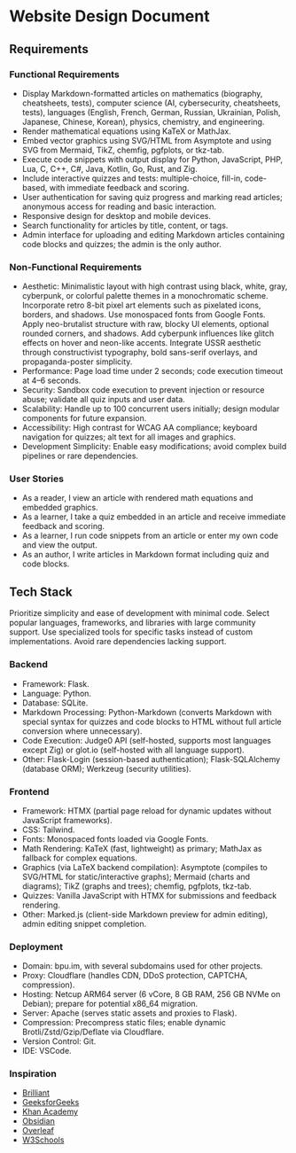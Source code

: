 # Website Design Document

## Requirements

### Functional Requirements

- Display Markdown-formatted articles on mathematics (biography, cheatsheets, tests), computer science (AI, cybersecurity, cheatsheets, tests), languages (English, French, German, Russian, Ukrainian, Polish, Japanese, Chinese, Korean), physics, chemistry, and engineering.
- Render mathematical equations using KaTeX or MathJax.
- Embed vector graphics using SVG/HTML from Asymptote and using SVG from Mermaid, TikZ, chemfig, pgfplots, or tkz-tab.
- Execute code snippets with output display for Python, JavaScript, PHP, Lua, C, C++, C#, Java, Kotlin, Go, Rust, and Zig.
- Include interactive quizzes and tests: multiple-choice, fill-in, code-based, with immediate feedback and scoring.
- User authentication for saving quiz progress and marking read articles; anonymous access for reading and basic interaction.
- Responsive design for desktop and mobile devices.
- Search functionality for articles by title, content, or tags.
- Admin interface for uploading and editing Markdown articles containing code blocks and quizzes; the admin is the only author.

### Non-Functional Requirements

- Aesthetic: Minimalistic layout with high contrast using black, white, gray, cyberpunk, or colorful palette themes in a monochromatic scheme. Incorporate retro 8-bit pixel art elements such as pixelated icons, borders, and shadows. Use monospaced fonts from Google Fonts. Apply neo-brutalist structure with raw, blocky UI elements, optional rounded corners, and shadows. Add cyberpunk influences like glitch effects on hover and neon-like accents. Integrate USSR aesthetic through constructivist typography, bold sans-serif overlays, and propaganda-poster simplicity.
- Performance: Page load time under 2 seconds; code execution timeout at 4–6 seconds.
- Security: Sandbox code execution to prevent injection or resource abuse; validate all quiz inputs and user data.
- Scalability: Handle up to 100 concurrent users initially; design modular components for future expansion.
- Accessibility: High contrast for WCAG AA compliance; keyboard navigation for quizzes; alt text for all images and graphics.
- Development Simplicity: Enable easy modifications; avoid complex build pipelines or rare dependencies.

### User Stories

- As a reader, I view an article with rendered math equations and embedded graphics.
- As a learner, I take a quiz embedded in an article and receive immediate feedback and scoring.
- As a learner, I run code snippets from an article or enter my own code and view the output.
- As an author, I write articles in Markdown format including quiz and code blocks.

## Tech Stack

Prioritize simplicity and ease of development with minimal code. Select popular languages, frameworks, and libraries with large community support. Use specialized tools for specific tasks instead of custom implementations. Avoid rare dependencies lacking support.

### Backend

- Framework: Flask.
- Language: Python.
- Database: SQLite.
- Markdown Processing: Python-Markdown (converts Markdown with special syntax for quizzes and code blocks to HTML without full article conversion where unnecessary).
- Code Execution: Judge0 API (self-hosted, supports most languages except Zig) or glot.io (self-hosted with all language support).
- Other: Flask-Login (session-based authentication); Flask-SQLAlchemy (database ORM); Werkzeug (security utilities).

### Frontend

- Framework: HTMX (partial page reload for dynamic updates without JavaScript frameworks).
- CSS: Tailwind.
- Fonts: Monospaced fonts loaded via Google Fonts.
- Math Rendering: KaTeX (fast, lightweight) as primary; MathJax as fallback for complex equations.
- Graphics (via LaTeX backend compilation): Asymptote (compiles to SVG/HTML for static/interactive graphs); Mermaid (charts and diagrams); TikZ (graphs and trees); chemfig, pgfplots, tkz-tab.
- Quizzes: Vanilla JavaScript with HTMX for submissions and feedback rendering.
- Other: Marked.js (client-side Markdown preview for admin editing), admin editing snippet completion.

### Deployment

- Domain: bpu.im, with several subdomains used for other projects.
- Proxy: Cloudflare (handles CDN, DDoS protection, CAPTCHA, compression).
- Hosting: Netcup ARM64 server (6 vCore, 8 GB RAM, 256 GB NVMe on Debian); prepare for potential x86_64 migration.
- Server: Apache (serves static assets and proxies to Flask).
- Compression: Precompress static files; enable dynamic Brotli/Zstd/Gzip/Deflate via Cloudflare.
- Version Control: Git.
- IDE: VSCode.

### Inspiration

- [Brilliant](https://brilliant.org)
- [GeeksforGeeks](https://www.geeksforgeeks.org)
- [Khan Academy](https://www.khanacademy.org)
- [Obsidian](https://obsidian.md)
- [Overleaf](https://www.overleaf.com)
- [W3Schools](https://www.w3schools.com)
